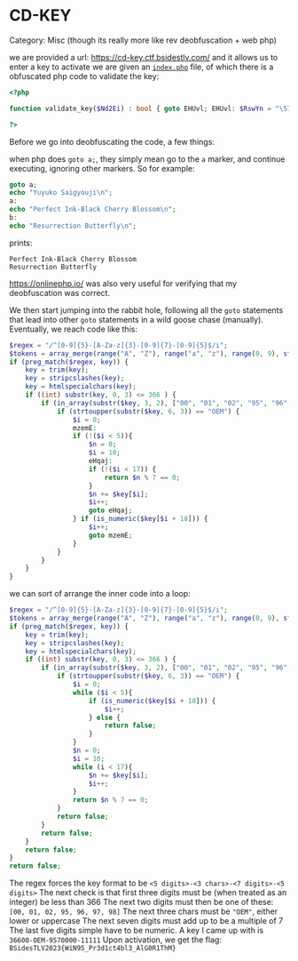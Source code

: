 # CD-KEY

Category: Misc (though its really more like rev deobfuscation + web php)

we are provided a url: https://cd-key.ctf.bsidestlv.com/ and it allows us to enter a key to activate
we are given an [`index.php`](./index.php) file, of which there is a obfuscated php code to validate the key:
```php
<?php

function validate_key($Nd2Ei) : bool { goto EHUvl; EHUvl: $RswYn = "\57\136\133\60\x2d\71\135\x7b\65\x7d\x2d\x5b\x41\x2d\132\141\x2d\x7a\x5d\x7b\63\x7d\55\133\60\x2d\x39\135\173\67\x7d\55\x5b\60\x2d\x39\135\173\65\175\x24\x2f\151"; goto Jqlvn; IiZFB: return $iemVT % 7 == 0; goto To7Hm; tI8cc: $Nd2Ei = htmlspecialchars($Nd2Ei); goto LQHHH; aZ2HL: $iemVT = 0; goto Jsi21; Y1JYP: if (is_numeric($Nd2Ei[$mM5aW + 18])) { goto BcHCu; } goto lIceC; va6be: eHqaj: goto c9E41; Q6G_X: if (in_array(substr($Nd2Ei, 3, 2), [$MN1tG[52] . $MN1tG[52], $MN1tG[52] . $MN1tG[53], $MN1tG[52] . $MN1tG[54], $MN1tG[61] . $MN1tG[57], $MN1tG[61] . $MN1tG[58], $MN1tG[61] . $MN1tG[59], $MN1tG[61] . $MN1tG[60], $MN1tG[61] . $MN1tG[61]])) { goto rozEh; } goto jjH1i; Jxyt_: return false; goto RCR3Q; jjH1i: return false; goto tJ7SK; LEG2h: return false; goto F2lTN; m0zed: BcHCu: goto HFfrL; F2lTN: chlBQ: goto L7XME; lIceC: return false; goto m0zed; p9Isd: goto eHqaj; goto Jj9rm; Jsi21: $mM5aW = 10; goto va6be; E1z1K: if (!(strtoupper(substr($Nd2Ei, 6, 3)) != $MN1tG[14] . $MN1tG[4] . $MN1tG[12])) { goto cda8y; } goto BcOlL; Jj9rm: KPRmF: goto IiZFB; wypRV: mzemE: goto diCkR; vF84E: $mM5aW++; goto p9Isd; c9E41: if (!($mM5aW < 17)) { goto KPRmF; } goto EhUBF; tDhR4: if (preg_match($RswYn, $Nd2Ei)) { goto chlBQ; } goto LEG2h; UjYJ3: goto mzemE; goto XdkLx; Jqlvn: $MN1tG = array_merge(range("\101", "\x5a"), range("\141", "\x7a"), range(0, 9), str_split("\41\x40\43\44\45\136\46\52\50\x29\137\x2b\x2d\75\133\x5d\173\x7d\174\73\x3a\x2c\56\x3c\76\77")); goto tDhR4; tJ7SK: rozEh: goto E1z1K; Hf6ou: $mM5aW++; goto UjYJ3; L7XME: $Nd2Ei = trim($Nd2Ei); goto jKwmW; RCR3Q: AiYjL: goto Q6G_X; HFfrL: h5pal: goto Hf6ou; IgbLP: $mM5aW = 0; goto wypRV; eA3ZV: cda8y: goto IgbLP; EhUBF: $iemVT += $Nd2Ei[$mM5aW]; goto BUf3P; diCkR: if (!($mM5aW < 5)) { goto xB2El; } goto Y1JYP; XdkLx: xB2El: goto aZ2HL; jKwmW: $Nd2Ei = stripcslashes($Nd2Ei); goto tI8cc; BcOlL: return false; goto eA3ZV; LQHHH: if (!((int) substr($Nd2Ei, 0, 3) > (int) $MN1tG[55] . $MN1tG[58] . $MN1tG[58])) { goto AiYjL; } goto Jxyt_; BUf3P: O85xy: goto vF84E; To7Hm: }

?>
```

Before we go into deobfuscating the code, a few things:

when php does `goto a;`, they simply mean go to the `a` marker, and continue executing, ignoring other markers. So for example:
```php
goto a;
echo "Yuyuko Saigyouji\n";
a:
echo "Perfect Ink-Black Cherry Blossom\n";
b:
echo "Resurrection Butterfly\n";
```
prints:
```
Perfect Ink-Black Cherry Blossom
Resurrection Butterfly
```

https://onlinephp.io/ was also very useful for verifying that my deobfuscation was correct.

We then start jumping into the rabbit hole, following all the `goto` statements that lead into other `goto` statements in a wild goose chase (manually). Eventually, we reach code like this:
```php
$regex = "/^[0-9]{5}-[A-Za-z]{3}-[0-9]{7}-[0-9]{5}$/i"; 
$tokens = array_merge(range("A", "Z"), range("a", "z"), range(0, 9), str_split("!@#$%^&*()_+-=[]{}|;:,.<>?")); 
if (preg_match($regex, key)) { 
	key = trim(key); 
	key = stripcslashes(key); 
	key = htmlspecialchars(key); 
	if ((int) substr(key, 0, 3) <= 366 ) { 
		if (in_array(substr($key, 3, 2), ["00", "01", "02", "95", "96", "97", "98", "9945"]){ 
			if (strtoupper(substr($key, 6, 3)) == "OEM") { 
				$i = 0; 
				mzemE: 
				if (!($i < 5)){ 
					$n = 0; 
					$i = 10; 
					eHqaj: 
					if (!($i < 17)) { 
						return $n % 7 == 0; 
					} 
					$n += $key[$i]; 
					$i++; 
					goto eHqaj; 
				} if (is_numeric($key[$i + 18])) { 
					$i++; 
					goto mzemE; 
				} 
			}
		} 
	}
}
```

we can sort of arrange the inner code into a loop:
```php
$regex = "/^[0-9]{5}-[A-Za-z]{3}-[0-9]{7}-[0-9]{5}$/i"; 
$tokens = array_merge(range("A", "Z"), range("a", "z"), range(0, 9), str_split("!@#$%^&*()_+-=[]{}|;:,.<>?")); 
if (preg_match($regex, key)) { 
	key = trim(key); 
	key = stripcslashes(key); 
	key = htmlspecialchars(key); 
	if ((int) substr(key, 0, 3) <= 366 ) { 
		if (in_array(substr($key, 3, 2), ["00", "01", "02", "95", "96", "97", "98", "9945"]){ 
			if (strtoupper(substr($key, 6, 3)) == "OEM") { 
				$i = 0; 
				while ($i < 5){
					if (is_numeric($key[$i + 18])) { 
						$i++; 
					} else {
						return false;
					}
				}
				$n = 0;
				$i = 10;
				while (i < 17){
					$n += $key[$i];
					$i++;
				}
				return $n % 7 == 0;
			}
			return false;
		}
		return false;
	}
	return false;
}
return false;
```

The regex forces the key format to be `<5 digits>-<3 chars>-<7 digits>-<5 digits>`
The next check is that first three digits must be (when treated as an integer) be less than 366
The next two digits must then be one of these: `[00, 01, 02, 95, 96, 97, 98]` 
The next three chars must be `"OEM"`, either lower or uppercase
The next seven digits must add up to be a multiple of 7
The last five digits simple have to be numeric.
A key I came up with is `36600-OEM-9570000-11111`
Upon activation, we get the flag: `BSidesTLV2023{WiN95_Pr3d1ct4bl3_AlG0R1ThM}`